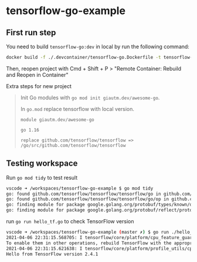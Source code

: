 # tensorflow-go-example

## First run step

You need to build `tensorflow-go:dev` in local by run the following command:

```sh
docker build -f ./.devcontainer/tensorflow-go.Dockerfile -t tensorflow-go:dev .
```

Then, reopen project with Cmd + Shift + P > "Remote Container: Rebuild and Reopen in Container"

Extra steps for new project
> Init Go modules with `go mod init giautm.dev/awesome-go`.
>
> In `go.mod` replace tensorflow with local version.
>
> ```
> module giautm.dev/awesome-go
> 
> go 1.16
> 
> replace github.com/tensorflow/tensorflow => /go/src/github.com/tensorflow/tensorflow
> ```

## Testing workspace

Run `go mod tidy` to test result

```sh
vscode ➜ /workspaces/tensorflow-go-example $ go mod tidy
go: found github.com/tensorflow/tensorflow/tensorflow/go in github.com/tensorflow/tensorflow v0.0.0-00010101000000-000000000000
go: found github.com/tensorflow/tensorflow/tensorflow/go/op in github.com/tensorflow/tensorflow v0.0.0-00010101000000-000000000000
go: finding module for package google.golang.org/protobuf/types/known/durationpb
go: finding module for package google.golang.org/protobuf/reflect/protoreflect
```

run `go run hello_tf.go` to check TensorFlow version
```sh
vscode ➜ /workspaces/tensorflow-go-example (master ✗) $ go run ./hello_tf.go 
2021-04-06 22:31:15.568705: I tensorflow/core/platform/cpu_feature_guard.cc:142] This TensorFlow binary is optimized with oneAPI Deep Neural Network Library (oneDNN) to use the following CPU instructions in performance-critical operations:  AVX2 FMA
To enable them in other operations, rebuild TensorFlow with the appropriate compiler flags.
2021-04-06 22:31:15.621638: I tensorflow/core/platform/profile_utils/cpu_utils.cc:112] CPU Frequency: 2400000000 Hz
Hello from TensorFlow version 2.4.1
```
